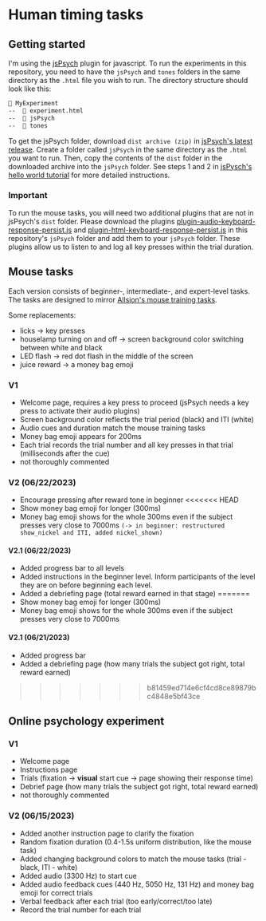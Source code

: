 # Human timing tasks
## Getting started
I'm using the [jsPsych](https://github.com/jspsych/jsPsych/tree/main) plugin for javascript. To run the experiments in this repository, you need to have the `jsPsych` and `tones` folders in the same directory as the `.html` file you wish to run. The directory structure should look like this:
```markdown
📂 MyExperiment
--  📄 experiment.html
--  📂 jsPsych
--  📂 tones
```
To get the jsPsych folder, download `dist archive (zip)` in [jsPsych's latest release](https://github.com/jspsych/jsPsych/releases). Create a folder called `jsPsych` in the same directory as the `.html` you want to run. Then, copy the contents of the `dist` folder in the downloaded archive into the `jsPsych` folder. See steps 1 and 2 in [jsPysch's hello world tutorial](https://www.jspsych.org/7.3/tutorials/hello-world/#option-2-download-and-host-jspsych) for more detailed instructions.
### Important
To run the mouse tasks, you will need two additional plugins that are not in jsPsych's `dist` folder. Please download the plugins [plugin-audio-keyboard-response-persist.js](https://github.com/pichamon2545/game/blob/main/jsPsych/plugin-audio-keyboard-response-persist.js) and [plugin-html-keyboard-response-persist.js](https://github.com/pichamon2545/game/blob/main/jsPsych/plugin-html-keyboard-response-persist.js) in this repository's `jsPsych` folder and add them to your `jsPsych` folder. These plugins allow us to listen to and log all key presses within the trial duration.

## Mouse tasks
Each version consists of beginner-, intermediate-, and expert-level tasks. The tasks are designed to mirror [Allsion's mouse training tasks](https://elifesciences.org/articles/62583#s4).   

Some replacements:
- licks -> key presses
- houselamp turning on and off -> screen background color switching between white and black
- LED flash -> red dot flash in the middle of the screen
- juice reward -> a money bag emoji
### V1
- Welcome page, requires a key press to proceed (jsPsych needs a key press to activate their audio plugins)
- Screen background color reflects the trial period (black) and ITI (white)
- Audio cues and duration match the mouse training tasks
- Money bag emoji appears for 200ms
- Each trial records the trial number and all key presses in that trial (milliseconds after the cue)
- not thoroughly commented
### V2 (06/22/2023)
- Encourage pressing after reward tone in beginner
<<<<<<< HEAD
- Show money bag emoji for longer (300ms) 
- Money bag emoji shows for the whole 300ms even if the subject presses very close to 7000ms `(-> in beginner: restructured show_nickel and ITI, added nickel_shown)`
#### V2.1 (06/22/2023)
- Added progress bar to all levels
- Added instructions in the beginner level. Inform participants of the level they are on before beginning each level.
- Added a debriefing page (total reward earned in that stage)
=======
- Show money bag emoji for longer (300ms)
- Money bag emoji shows for the whole 300ms even if the subject presses very close to 7000ms
#### V2.1 (06/21/2023)
- Added progress bar
- Added a debriefing page (how many trials the subject got right, total reward earned)
>>>>>>> b81459ed714e6cf4cd8ce89879bc4848e5bf43ce
## Online psychology experiment
### V1
- Welcome page
- Instructions page
- Trials (fixation -> **visual** start cue -> page showing their response time)
- Debrief page (how many trials the subject got right, total reward earned)
- not thoroughly commented
### V2 (06/15/2023)
- Added another instruction page to clarify the fixation
- Random fixation duration (0.4-1.5s uniform distribution, like the mouse task)
- Added changing background colors to match the mouse tasks (trial - black, ITI - white)
- Added audio (3300 Hz) to start cue
- Added audio feedback cues (440 Hz, 5050 Hz, 131 Hz) and money bag emoji for correct trials
- Verbal feedback after each trial (too early/correct/too late)
- Record the trial number for each trial
